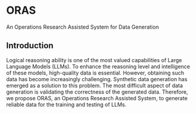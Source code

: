 # ORAS 

An Operations Research Assisted System for Data Generation

## Introduction

Logical reasoning ability is one of the most valued capabilities of Large Language Models (LLMs). 
To enhance the reasoning level and intelligence of these models, high-quality data is essential. 
However, obtaining such data has become increasingly challenging.
Synthetic data generation has emerged as a solution to this problem. 
The most difficult aspect of data generation is validating the correctness of the generated data.
Therefore, we propose ORAS, an Operations Research Assisted System, to generate reliable data for the training and testing of LLMs.
